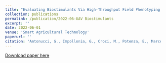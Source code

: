 ```yaml
---
title: "Evaluating Biostimulants Via High-Throughput Field Phenotyping: Biophysical Traits Retrieval Through PROSAIL Inversion"
collection: publications
permalink: /publication/2022-06-UAV Biostimulants
excerpt: ''
date: 2022-06-01
venue: 'Smart Agricultural Technology'
paperurl: ''
citation: 'Antonucci, G., Impollonia, G., Croci, M., Potenza, E., Marcone, A., & Amaducci, S. (2022). Evaluating Biostimulants Via High-Throughput Field Phenotyping: Biophysical Traits Retrieval Through PROSAIL Inversion. Smart Agricultural Technology, 100067. https://doi.org/https://doi.org/10.1016/j.atech.2022.100067'
---
```


[Download paper here](https://www.sciencedirect.com/science/article/pii/S2772375522000326)
